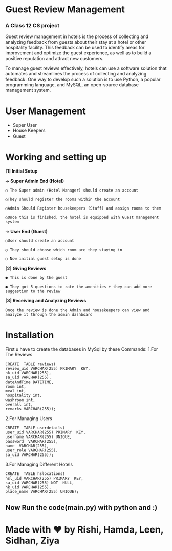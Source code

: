 # Guest Review Management
### A Class 12 CS project

Guest review management in hotels is the process of collecting and analyzing feedback from guests about their stay at a hotel or other hospitality facility. This feedback can be used to identify areas for improvement and optimize the guest experience, as well as to build a positive reputation and attract new customers.

To manage guest reviews effectively, hotels can use a software solution that automates and streamlines the process of collecting and analyzing feedback. One way to develop such a solution is to use Python, a popular programming language, and MySQL, an open-source database management system.

# User Management

 - Super User 
 - House Keepers
 - Guest

# Working and setting up

**[1]  Initial Setup**

➔ **Super Admin End (Hotel)**

	○ The Super admin (Hotel Manager) should create an account

	○They should register the rooms within the account

	○Admin Should Register housekeepers (Staff) and assign rooms to them

	○Once this is finished, the hotel is equipped with Guest management system

➔ **User End (Guest)**

	○User should create an account

	○ They should choose which room are they staying in

	○ Now initial guest setup is done

**[2]  Giving Reviews**

	● This is done by the guest

	● They got 5 questions to rate the amenities + they can add more suggestion to the review

**[3]  Receiving and Analyzing Reviews**

	Once the review is done the Admin and housekeepers can view and analyze it through the admin dashboard

# Installation
First u have to create the databases in MySql by these Commands:
1.For The Reviews

    CREATE  TABLE reviews(
    review_uid VARCHAR(255) PRIMARY  KEY,
    hk_uid VARCHAR(255),
    sa_uid VARCHAR(255),
    dateAndTime DATETIME,
    room int,
    meal int,
    hospitality int,
    washroom int,
    overall int,
    remarks VARCHAR(255));

2.For Managing Users

    CREATE  TABLE userdetails(
    user_uid VARCHAR(255) PRIMARY  KEY,
    username VARCHAR(255) UNIQUE,
    password  VARCHAR(255),
    name  VARCHAR(255),
    user_role VARCHAR(255),
    sa_uid VARCHAR(255));

3.For Managing Different Hotels

    CREATE  TABLE hslocations(
    hsl_uid VARCHAR(255) PRIMARY  KEY,
    sa_uid VARCHAR(255) NOT  NULL,
    hk_uid VARCHAR(255),
    place_name VARCHAR(255) UNIQUE);

## Now Run the code(main.py) with python and :)
# Made with ❤️ by Rishi, Hamda, Leen, Sidhan, Ziya 
